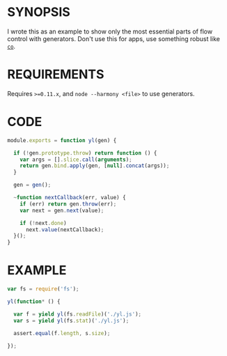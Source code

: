 # SYNOPSIS
I wrote this as an example to show only the most essential parts of
flow control with generators. Don't use this for apps, use something
robust like [`co`](https://github.com/visionmedia/co).

# REQUIREMENTS
Requires `>=0.11.x`, and `node --harmony <file>` to use generators.

# CODE

```js
module.exports = function yl(gen) {

  if (!gen.prototype.throw) return function () {
    var args = [].slice.call(arguments);
    return gen.bind.apply(gen, [null].concat(args));
  }

  gen = gen();

  ~function nextCallback(err, value) {
    if (err) return gen.throw(err);
    var next = gen.next(value);

    if (!next.done)
      next.value(nextCallback);
  }();
}
```

# EXAMPLE

```js
var fs = require('fs');

yl(function* () {

  var f = yield yl(fs.readFile)('./yl.js');
  var s = yield yl(fs.stat)('./yl.js');

  assert.equal(f.length, s.size);

});
```

